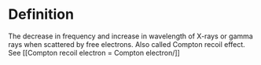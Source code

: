 # Definition

The decrease in frequency and increase in wavelength of X-rays or gamma
rays when scattered by free electrons. Also called Compton recoil
effect. See [[Compton recoil electron = Compton electron/]]